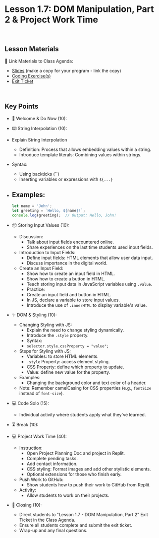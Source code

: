 # Lesson 1.7: DOM Manipulation, Part 2 & Project Work Time

<br>

## Lesson Materials

📖 Link Materials to Class Agenda:
- [Slides](https://docs.google.com/presentation/d/18ar704S50VMSz0eMZO3DuOd36DlRM2vh9mWOVrIpewM/edit?usp=sharing) (make a copy for your program - link the copy)
- [Coding Exercise(s)](https://github.com/itscodenation/flw1-u1l7-23-24-student-exercises)
- [Exit Ticket](https://forms.gle/Yg16kHjrX77pTExA9)

<br>

## Key Points

- 👋 Welcome & Do Now (10):

- ⌨️ String Interpolation (10):
- Explain String Interpolation
    - Definition: Process that allows embedding values within a string.
    - Introduce template literals: Combining values within strings.
- Syntax:
    - Using backticks (``)
    - Inserting variables or expressions with `${...}`
- Examples:
    - 
    ```javascript
    let name = 'John';
    let greeting = `Hello, ${name}!`;
    console.log(greeting);  // Output: Hello, John!
    ```

- 📦 Storing Input Values (10): 
    - Discussion:
        - Talk about input fields encountered online.
        - Share experiences on the last time students used input fields.
    - Introduction to Input Fields:
        - Define input fields: HTML elements that allow user data input.
        - Discuss importance in the digital world.
    - Create an Input Field:
        - Show how to create an input field in HTML.
        - Show how to create a button in HTML.
        - Teach storing input data in JavaScript variables using `.value`.
        - Practice:
        - Create an input field and button in HTML.
        - In JS, declare a variable to store input values.
        - Introduce the use of `.innerHTML` to display variable's value.

- ✨ DOM & Styling (10):
    - Changing Styling with JS:
        - Explain the need to change styling dynamically.
        - Introduce the `.style` property.
        - Syntax:
        - `selector.style.cssProperty = "value";`
    - Steps for Styling with JS:
        - Variables: to store HTML elements.
        - `.style` Property: access element styling.
        - CSS Property: define which property to update.
        - Value: define new value for the property.
    - Examples:
        - Changing the background color and text color of a header.
    - Note: Remember camelCasing for CSS properties (e.g., `fontSize` instead of `font-size`).

- 💻 Code Solo (15):
   - Individual activity where students apply what they've learned.

- ⏳ Break (10):

- 💻 Project Work Time (40):
   - Instruction:
     - Open Project Planning Doc and project in Replit.
     - Complete pending tasks.
     - Add contact information.
     - CSS styling: Format images and add other stylistic elements.
     - Optional extensions for those who finish early.
   - Push Work to GitHub:
     - Show students how to push their work to GitHub from Replit.
   - Activity:
     - Allow students to work on their projects.

- 👋 Closing (10):
    - Direct students to "Lesson 1.7 - DOM Manipulation, Part 2" Exit Ticket in the Class Agenda.
    - Ensure all students complete and submit the exit ticket.
    - Wrap-up and any final questions.

